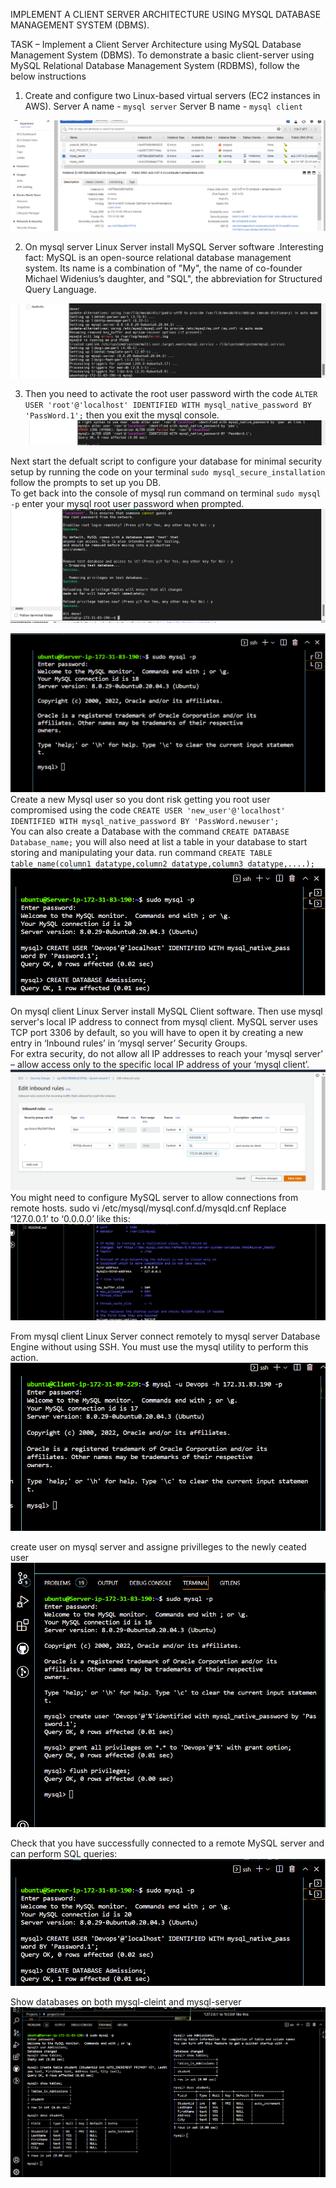 IMPLEMENT A CLIENT SERVER ARCHITECTURE USING MYSQL DATABASE MANAGEMENT SYSTEM (DBMS).

TASK – Implement a Client Server Architecture using MySQL Database Management System (DBMS).
To demonstrate a basic client-server using MySQL Relational Database Management System (RDBMS), follow the below instructions
1. Create and configure two Linux-based virtual servers (EC2 instances in AWS).
Server A name - `mysql server`
Server B name - `mysql client`

![](image/project5_Server_Client_spinup.png)

2. On mysql server Linux Server install MySQL Server software .Interesting fact: MySQL is an open-source relational database management system. Its name is a combination of "My", the name of co-founder Michael Widenius’s daughter, and "SQL", the abbreviation for Structured Query Language.

![](image/project5_install_mysqldb.png)

3. Then you need to activate the root user password wirth the code 
`ALTER USER 'root'@'localhost' IDENTIFIED WITH mysql_native_password BY 'PassWord.1';` then you exit the mysql console. 
![](image/project5_alter_rootpw.png) 

Next start the defualt script to configure your database for minimal security setup by running the code on your terminal `sudo mysql_secure_installation` follow the prompts to set up you DB.   
To get back into the console of mysql run command on terminal `sudo mysql -p` enter your mysql root user password when prompted. 
![](image/project5_securedb.png)  

![](image/project5_DBloginRoot.png)
Create a new Mysql user so you dont risk getting you root user compromised using the code `CREATE USER 'new_user'@'localhost' IDENTIFIED WITH mysql_native_password BY 'PassWord.newuser';`  
You can also create a Database with the command `CREATE DATABASE Database_name;` you will also need at list a table in your database to start storing and manipulating your data. run command `CREATE TABLE table_name(column1 datatype,column2 datatype,column3 datatype,....);` 
![](image/project5_create_database.png)

On mysql client Linux Server install MySQL Client software. Then use mysql server's local IP address to connect from mysql client. MySQL server uses TCP port 3306 by default, so you will have to open it by creating a new entry in ‘Inbound rules’ in ‘mysql server’ Security Groups.   
For extra security, do not allow all IP addresses to reach your ‘mysql server’ – allow access only to the specific local IP address of your ‘mysql client’.
![](image/project5_portaccess_cleint2.png)
You might need to configure MySQL server to allow connections from remote hosts. 
sudo vi /etc/mysql/mysql.conf.d/mysqld.cnf
Replace ‘127.0.0.1’ to ‘0.0.0.0’ like this:
![](image/project5_update_config.png)  

From mysql client Linux Server connect remotely to mysql server Database Engine without using SSH. You must use the mysql utility to perform this action.
![](image/project5_client_remote2_db.png)

create user on mysql server and assigne privilleges to the newly ceated user
![](image/project5_creatUser_privileges.png)

Check that you have successfully connected to a remote MySQL server and can perform SQL queries:
![](image/project5_create_database.png)

Show databases on both mysql-cleint and mysql-server
![](image/project5_displace_db_client_server.png)



